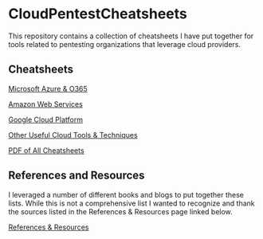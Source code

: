 # CloudPentestCheatsheets
This repository contains a collection of cheatsheets I have put together for tools related to pentesting organizations that leverage cloud providers.

## Cheatsheets
[Microsoft Azure & O365](https://github.com/zerodayaccess/mdchichioco/blob/main/notes/Azure.md)

[Amazon Web Services](https://github.com/zerodayaccess/mdchichioco/blob/main/notes/AWS.md)

[Google Cloud Platform](https://github.com/zerodayaccess/mdchichioco/blob/main/notes/GCP.md)

[Other Useful Cloud Tools & Techniques](https://github.com/zerodayaccess/mdchichioco/blob/main/notes/OtherTools.md)

[PDF of All Cheatsheets](https://github.com/zerodayaccess/mdchichioco/blob/main/notes/Cloud%20Pentesting%20Cheatsheet.pdf)

## References and Resources
I leveraged a number of different books and blogs to put together these lists. While this is not a comprehensive list I wanted to recognize and thank the sources listed in the References & Resources page linked below.

[References & Resources](https://github.com/zerodayaccess/mdchichioco/blob/main/notes/ReferencesAndResources.md)

